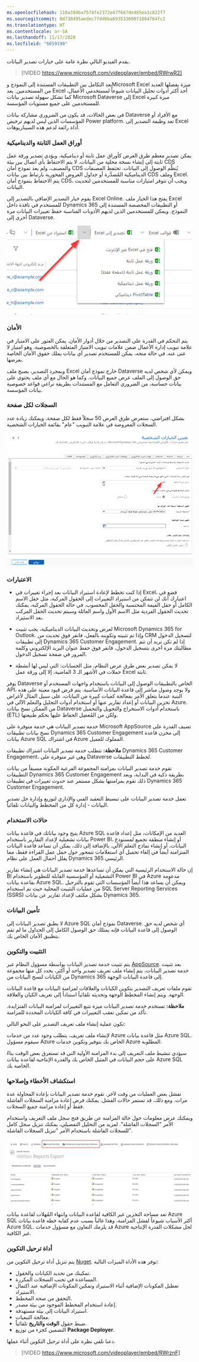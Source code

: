 ```yaml
---
ms.openlocfilehash: 110a394ba7574fe2372e47f667de485ea1c822f7
ms.sourcegitcommit: 0d738495aedec7fdd6ba69353360071884764fc2
ms.translationtype: HT
ms.contentlocale: ar-SA
ms.lasthandoff: 11/17/2020
ms.locfileid: "6659190"
---
```

يقدم الفيديو التالي نظرة عامة على خيارات تصدير البيانات.

> [!VIDEO https://www.microsoft.com/videoplayer/embed/RWrwR2]

يعد التكامل بين التطبيقات المستندة إلى النموذج وMicrosoft Excel ميزة يفضلها العديد من المستخدمين. يعد Excel أحد أكثر أدوات تحليل البيانات شيوعاً لمستخدمي الأعمال، كما تشكل سهولة تصدير بيانات Microsoft Dataverse إلى Excel ميزة كبيرة للمستخدمين على جميع مستويات المؤسسة. 

في بعض الحالات، قد يكون من الضروري مشاركة بيانات Dataverse مع الأفراد أو المؤسسات الذين ليس لديهم ترخيص Power platform. تعد وظيفة التصدير إلى Excel أداة رائعة لدعم هذه السيناريوهات.

### <a name="static-and-dynamic-worksheets"></a>أوراق العمل الثابتة والديناميكية

يمكن تصدير معظم طرق العرض كأوراق عمل ثابتة أو ديناميكية. ويؤدي تصدير ورقة عمل ثابتة إلى إنشاء نسخة محلية من البيانات. لا يتم الاحتفاظ بأي اتصال بين بيئة CDS والمصنف، ولم يعد نموذج أمان CDS يُنظِّم الوصول إلى البيانات. تحتفظ المصنفات الديناميكية المُصدَّرة أو جداول العروض المحورية بارتباط بين بيانات CDS وملف Excel. يتم الاحتفاظ بنموذج أمان CDS، ويجب أن تتوفر امتيازات مناسبة للمستخدمين لتحديث البيانات. 

يقوم خيار التصدير الإضافي بالتصدير إلى Excel Online. يفتح هذا الخيار ملف Excel للمستخدم في نافذة داخل Dynamics 365 أو التطبيقات المخصصة المستندة إلى النموذج. ويمكن للمستخدمين الذين لديهم الأذونات المناسبة حفظ تغييرات البيانات مرة أخرى إلى Dataverse. 

![لقطة شاشة تُظهر القائمة المنسدلة للتصدير إلى excel](../media/L1_Export_to_Excel_image1.png)

### <a name="security"></a>الأمان

يتم التحكم في القدرة على التصدير من خلال أدوار الأمان. يمكن العثور على الامتياز في علامة تبويب إدارة الأعمال ضمن علامات تبويب الامتياز المتعلقة بالخصوصية. وهو امتياز لا غنى عنه. في حالة منحه، يمكن للمستخدم تصدير أي بيانات يملك حقوق الأمان الخاصة بعرضها. 

وبمجرد التصدير، يصبح ملف Excel خارج نموذج أمان Dataverse ويمكن لأي شخص لديه حق الوصول إلى الملف عرض جميع البيانات. وكما هو الحال مع أي ملف يحتوي على بيانات حساسة، من الضروري التعامل مع المستندات بطريقة تراعي قواعد خصوصية بيانات المؤسسة. 

### <a name="records-per-page"></a>السجلات لكل صفحة

بشكل افتراضي، ستعرض طرق العرض 50 سجلاً فقط لكل صفحة. ويمكنك زيادة عدد السجلات المعروضة في علامة التبويب "عام" بقائمة الخيارات الشخصية. 

![لقطة شاشة تُظهر القائمة المنسدلة لتعيين السجلات لكل صفحة على شاشة الخيارات الشخصية المحددة](../media/L1_Export_to_Excel_image2.png)

### <a name="considerations"></a>الاعتبارات

- إذا كنت تخطط لإعادة استيراد البيانات بعد إجراء تغييرات في Excel، فضع في اعتبارك أنك لن تتمكن من استيراد التغييرات إلى الحقول المركبة، مثل حقل الاسم الكامل أو حقل القيمة المحتسبة والحقل المحسوب. في حالة الحقول المركبة، يمكنك تحديث الحقول الفردية مثل الاسم الأول واسم العائلة وسيتم تحديث الحقل المركب بعد الاستيراد. 

- لعرض وتحديث البيانات الديناميكية، يجب تثبيت Microsoft Dynamics 365 for Outlook. وإذا تم تثبيته وتكوينه بالفعل، فانقر فوق تحديث من CRM لتسجيل الدخول إلى تطبيقات Dynamics 365 Customer Engagement. إذا لم تكن تريد أن تتم مطالبتك مرة أخرى بتسجيل الدخول، فانقر فوق حفظ عنوان البريد الإلكتروني وكلمة المرور في صفحة تسجيل الدخول.

- لا يمكن تصدير بعض طرق عرض النظام، مثل الحسابات: التي ليس لها أنشطة حملات في الأشهر الـ 3 الماضية‬، إلا إلى ورقة عمل Excel ثابتة.

يوفر Dataverse الخاص بالتطبيقات الوصول إلى البيانات باستخدام واجهات المستخدم أو API، ولا يوجد وصول مباشر إلى قاعدة البيانات الأساسية. يتم فرض قيود معينة على هذه البنية عندما يتعلق الأمر بمعالجة كميات كبيرة من البيانات، على سبيل المثال لأغراض تخزين البيانات أو إعداد تقارير عنها أو استخدام أدوات التحليل والتعلم الآلي في Azure. من الممكن نسخ بيانات Dataverse باستخدام أدوات الاستخراج والتحويل والتحميل (ETL) ولكن من المُعضِل الحفاظ عليها بحكم طبيعتها. 

خدمة تصدير البيانات هي خدمة متوفرة على Microsoft AppSource تضيف القدرة على نسخ بيانات تطبيقات Dynamics 365 Customer Engagement إلى مخزن قاعدة بيانات Azure SQL في اشتراك Azure المملوك للعميل. 

**ملاحظة:** تتطلب خدمة تصدير البيانات اشتراك تطبيقات Dynamics 365 Customer Engagement، وهي غير متوفرة على Dataverse لخطط التطبيقات.

تقوم خدمة تصدير البيانات بمزامنة المجموعة الفرعية المكونة مسبقاً من بيانات التطبيقات Dynamics 365 Customer Engagement بطريقة ذكية في البداية، وبعد ذلك تقوم بمزامنتها بشكل مستمر عند حدوث تغييرات في تطبيقات Dynamics 365 Customer Engagement. 

تعمل خدمة تصدير البيانات على تبسيط التعقيد الفني والإداري لتوزيع وإدارة حل تصدير البيانات - إدارة كل من المخطط والبيانات تلقائياً. 

### <a name="use-cases"></a>حالات الاستخدام

يتيح وجود بياناتك في قاعدة بيانات Azure SQL العديد من الإمكانات، مثل إعداد قاعدة بيانات تشغيلية لإعداد التقارير باستخدام Power BI، أو إنشاء منطقة تجميع لمستودع البيانات، أو إنشاء نماذج التعلم الآلي. بالإضافة إلى ذلك، يمكن أن تساعد قاعدة البيانات المتزامنة أيضاً في إلغاء تحميل أي استعلامات تتمحور حول حمل عمل القراءة فقط، مما يقلل أحمال العمل على نظام Dynamics 365 الرئيسي. 

إن حالة الاستخدام الرئيسية التي يمكن أن تساعدها خدمة تصدير البيانات هي إنشاء تقارير BI التشغيلية أو المؤسسية القابلة للتطوير باستخدام Power BI في Azure مدعومة بقاعدة بيانات Azure SQL. ويمكن أن يساعد هذا أيضاً المؤسسات التي تقوم بالترحيل من عمليات التثبيت المحلية حيث تم استخدام SQL Server Reporting Services‏ (SSRS) بشكل مكثف لإعداد تقارير عن بيانات Dynamics 365.

### <a name="securing-the-data"></a>تأمين البيانات

لا يطبق تصدير البيانات إلى Azure SQL نموذج أمان Dataverse. أي شخص لديه حق الوصول إلى قاعدة البيانات فإنه يمتلك حق الوصول الكامل إلى الجداول ما لم تقم بتطبيق الأمان الخاص بك.

### <a name="installation-and-configuration"></a>التثبيت والتكوين 

يتم تثبيت خدمة تصدير البيانات بواسطة مسؤول النظام عبر [AppSource](https://appsource.microsoft.com/product/dynamics-365/mscrm.44f192ec-e387-436c-886c-879923d8a448). بعد تثبيت خدمة تصدير البيانات، يتم إنشاء ملف تعريف تصدير واحد أو أكثر، يحدد كل منها مجموعة من الكيانات لنسخ البيانات من Dynamics 365 إلى قاعدة البيانات الوجهة.

تقوم ملفات تعريف التصدير بتكوين الكيانات والعلاقات لمزامنة البيانات مع قاعدة البيانات الوجهة. ويتم إنشاء المخطط الوجهة وتحديثه تلقائياً استناداً إلى تعريف الكيان والعلاقة. 

**ملاحظة:** تستخدم خدمة تصدير البيانات ميزة تتبع التغييرات لمزامنة البيانات المتزايدة. تأكد من تمكين تعقب التغييرات في كافة الكيانات المحددة للمزامنة.

تكون عملية إنشاء ملف تعريف التصدير على النحو التالي:

لإنشاء ملف تعريف، يتطلب وجود عدد من خدمات Azure مثل قاعدة بيانات Azure SQL. سيقوم مسؤول Azure الخاص بك بتوفير وتكوين خدمات Azure المطلوبة.

سيؤدي تنشيط ملف التعريف إلى بدء المزامنة الأولية التي قد تستغرق بعض الوقت بناءً على حجم البيانات في المثيل الخاص بك والقدرة الإنتاجية لقاعدة بيانات Azure SQL الخاصة بك.

### <a name="troubleshooting"></a>استكشاف الأخطاء وإصلاحها

تفشل بعض العمليات من وقت لآخر. تقوم خدمة تصدير البيانات بإعادة المحاولة عدة مرات. ومع ذلك، قد تستمر حالات الفشل. يمكنك فرض إعادة مزامنة السجلات الفاشلة فقط أو إعادة مزامنة جميع السجلات.

ويمكنك عرض معلومات حول حالة المزامنة عن طريق فتح سجل ملف التعريف واستخدام الأمر "السجلات الفاشلة". لمزيد من التحليل التفصيلي، يمكنك تنزيل سجل كامل للسجلات الفاشلة باستخدام الأمر "تنزيل السجلات الفاشلة".

![لقطة شاشة للزر "السجلات الفاشلة" و"تنزيل السجلات الفاشلة"](../media/T3_ExporttoSQL_image1.png)

تعد مساحة التخزين غير الكافية لقاعدة البيانات وانتهاء المُهلات لقاعدة بيانات Azure SQL أكثر الأسباب شيوعاً لفشل المزامنة، وهذا غالباً بسبب عدم كفاية خطة قاعدة بيانات Azure SQL. قد يلزمك التعاون مع مسؤول خدمات Azure لحل مشكلات القدرة الإنتاجية غير الكافية.

### <a name="configuration-migration-tool"></a>أداة ترحيل التكوين

يتم تنزيل أداة ترحيل التكوين من [Nuget](https://xrm.tools). توفر هذه الأداة الميزات التالية:

- تمكينك من تحديد الكيانات والحقول. 
- المساعدة في تجنب السجلات المكررة.
- تعطيل المكونات الإضافية أثناء الاستيراد وتمكين المكونات الإضافية عند اكتمال الاستيراد.
- التحقق من صحة المخطط.
- إعادة استخدام المخطط الموجود من بيئة مصدر.
- استيراد البيانات إلى بيئة مستهدفة.
- معالجة التبعيات.
- ضبط حقول **الوقت والتاريخ** تلقائياً.
- التضمين كجزء من توزيع **Package Deployer**.

دعنا نلقي نظرة على أداة ترحيل التكوين أثناء عملها.

> [!VIDEO https://www.microsoft.com/videoplayer/embed/RWrznF]
